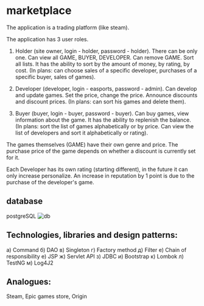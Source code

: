 # marketplace

  The application is a trading platform (like steam).

  The application has 3 user roles.
  
  1) Holder (site owner, login - holder, password - holder). There can be only one. Can view all GAME, BUYER, DEVELOPER. Can remove GAME. Sort all lists. It has the ability to sort by the amount of money, by rating, by cost. (In plans: can choose sales of a specific developer, purchases of a specific buyer, sales of games).
  
  2) Developer (developer, login - easports, password - admin). Can develop and update games. Set the price, change the price. Announce discounts and discount prices. (In plans: can sort his games and delete them).

  3) Buyer (buyer, login - buyer, password - buyer). Can buy games, view
information about the game. It has the ability to replenish the balance. (In plans: sort the list of games
alphabetically or by price. Can view the list of developers and sort it alphabetically
or rating).

  The games themselves (GAME) have their own genre and price. The purchase price of the game depends on 
whether a discount is currently set for it.
    
  Each Developer has its own rating (starting different), in the future it can only increase
personalize. An increase in reputation by 1 point is due to the purchase of the developer's game.
  
## database
  postgreSQL
  ![db](https://user-images.githubusercontent.com/74912074/146962556-09fa3f53-3aad-4e06-ac38-63aa9d5cd1ba.png)

## Technologies, libraries and design patterns:
  а) Command
  б) DAO
  в) Singleton
  г) Factory method
  д) Filter
  е) Chain of responsibility
  е) JSP
  ж) Servlet API
  з) JDBC
  и) Bootstrap
  к) Lombok
  л) TestNG
  м) Log4J2
  
## Analogues:
  Steam, Epic games store, Origin

